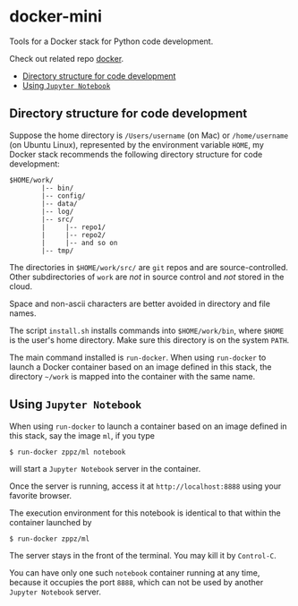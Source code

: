 # docker-mini

Tools for a Docker stack for Python code development.

Check out related repo [docker](https://github.com/zpz/docker).

<!-- toc -->

* [Directory structure for code development](#directory-structure)
* [Using `Jupyter Notebook`](#jupyter-notebook)

<!-- end of toc -->


<a name="directory-structure"></a>
## Directory structure for code development

Suppose the home directory is `/Users/username` (on Mac) or `/home/username` (on Ubuntu Linux), represented by the environment variable `HOME`, my Docker stack recommends the following directory structure for code development:

```
$HOME/work/
        |-- bin/
        |-- config/
        |-- data/
        |-- log/
        |-- src/
        |     |-- repo1/
        |     |-- repo2/
        |     |-- and so on
        |-- tmp/
```

The directories in `$HOME/work/src/` are `git` repos and are source-controlled. 
Other subdirectories of `work` are *not* in source control and *not* stored in the cloud.

Space and non-ascii characters are better avoided in directory and file names.

The script `install.sh` installs commands into `$HOME/work/bin`, where `$HOME` is the user's home directory.
Make sure this directory is on the system `PATH`.

The main command installed is `run-docker`.
When using `run-docker` to launch a Docker container based on an image defined in this stack,
the directory `~/work` is mapped into the container with the same name.


<a name="jupyter-notebook"></a>
## Using `Jupyter Notebook`

When using `run-docker` to launch a container based on an image defined in this stack,
say the image `ml`, if you type

```
$ run-docker zppz/ml notebook
```

will start a `Jupyter Notebook` server in the container.

Once the server is running, access it at `http://localhost:8888` using your favorite browser.

The execution environment for this notebook is identical to that within the container launched by

```
$ run-docker zppz/ml
```

The server stays in the front of the terminal. You may kill it by `Control-C`.

You can have only one such `notebook` container running at any time, because it occupies the port `8888`, which can not be used by another `Jupyter Notebook` server.


